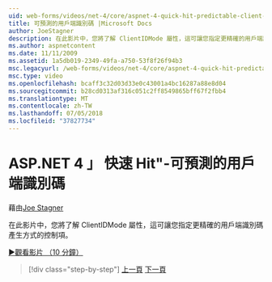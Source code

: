 ```yaml
---
uid: web-forms/videos/net-4/core/aspnet-4-quick-hit-predictable-client-ids
title: 可預測的用戶端識別碼 |Microsoft Docs
author: JoeStagner
description: 在此影片中，您將了解 ClientIDMode 屬性，這可讓您指定更精確的用戶端識別碼產生方式的控制項。
ms.author: aspnetcontent
ms.date: 11/11/2009
ms.assetid: 1a5db019-2349-49fa-a750-53f8f26f94b3
msc.legacyurl: /web-forms/videos/net-4/core/aspnet-4-quick-hit-predictable-client-ids
msc.type: video
ms.openlocfilehash: bcaff3c32d03d33e0c43001a4bc16287a88e8d04
ms.sourcegitcommit: b28cd0313af316c051c2ff8549865bff67f2fbb4
ms.translationtype: MT
ms.contentlocale: zh-TW
ms.lasthandoff: 07/05/2018
ms.locfileid: "37827734"
---
```

<a name="aspnet-4-quick-hit---predictable-client-ids"></a>ASP.NET 4 」 快速 Hit"-可預測的用戶端識別碼
====================
藉由[Joe Stagner](https://github.com/JoeStagner)

在此影片中，您將了解 ClientIDMode 屬性，這可讓您指定更精確的用戶端識別碼產生方式的控制項。 

[&#9654;觀看影片 （10 分鐘）](https://channel9.msdn.com/Blogs/ASP-NET-Site-Videos/aspnet-4-quick-hit-predictable-client-ids)

> [!div class="step-by-step"]
> [上一頁](aspnet-4-quick-hit-clean-webconfig-files.md)
> [下一頁](aspnet-4-quick-hit-the-htmlencoder-utility-method.md)
